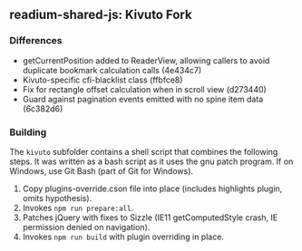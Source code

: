 readium-shared-js: Kivuto Fork
------------------------------

### Differences

* getCurrentPosition added to ReaderView, allowing callers to avoid duplicate bookmark calculation calls (4e434c7)
* Kivuto-specific cfi-blacklist class (ffbfce8)
* Fix for rectangle offset calculation when in scroll view (d273440)
* Guard against pagination events emitted with no spine item data (6c382d6)

### Building

The `kivuto` subfolder contains a shell script that combines the following steps. It was written as a bash script as it uses the gnu patch program. If on Windows, use Git Bash (part of Git for Windows).

1. Copy plugins-override.cson file into place (includes highlights plugin, omits hypothesis).
2. Invokes `npm run prepare:all`.
3. Patches jQuery with fixes to Sizzle (IE11 getComputedStyle crash, IE permission denied on navigation).
4. Invokes `npm run build` with plugin overriding in place.